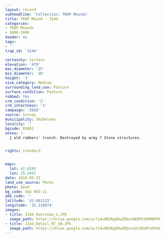 ```yaml
---
layout: record
subheadline: 'Collection: TRAP Mounds'
title: TRAP Mound - 3144
categories:
- TRAP Mounds
- 3000-3999
header: no
tags:
- ''
trap_id: '3144'

certainty: Certain
elevation: '479'
max_diameter: '25'
min_diameter: '20'
height: '3'
size_category: Medium
surrounding_land_use: Pasture
surface_condition: Pasture
robbed: Yes
crm_condition: '2'
crm_intactness: '1'
campaign: '2010'
source: Survey
municipality: Skobelevo
locality: ''
bgcode: DS001
notes: |-
  1 old robbers' trench. Destroyed by army ? Stone structures.


rights: standard


maps:
  lat: 42.6285
  lon: 25.2442
date: 2018-05-21
land_use_source: Photo
photo: Good
bg_code: Skb 003-11
akb_code: ''
latitude: '42.681123'
longitude: '25.218674'
images:
- title: 3144_Overview_S.JPG
  image_path: https://drive.google.com/uc?id=0B3Rg88wZDQscNERPX1M4M0VPWUU
- title: 3144_Detail_RT_SW.JPG
  image_path: https://drive.google.com/uc?id=0B3Rg88wZDQscX2c2RzRtVUtmQnM
---
```


